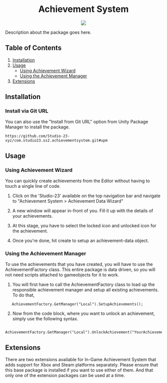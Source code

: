 <h1 align="center">Achievement System</h1>
<p align="center">
<a href="https://openupm.com/packages/com.studio23.ss2.achievementsystem/"><img src="https://img.shields.io/npm/v/com.studio23.ss2.achievementsystem?label=openupm&amp;registry_uri=https://package.openupm.com" /></a>
</p>

Description about the package goes here. 

## Table of Contents

1. [Installation](#installation)
2. [Usage](#usage)
   - [Using Achievement Wizard](#Using-Achievement-Wizard)
   - [Using the Achievement Manager](#Using-the-Achievement-Manager)
3. [Extensions](#Extensions)

## Installation

### Install via Git URL

You can also use the "Install from Git URL" option from Unity Package Manager to install the package.
```
https://github.com/Studio-23-xyz/com.studio23.ss2.achievementsystem.git#upm
```

## Usage

### Using Achievement Wizard

You can quickly create achievements from the Editor without having to touch a single line of code. 

1. Click on the 'Studio-23' available on the top navigation bar and navigate to "Achievement System > Achievement Data Wizard"

2. A new window will appear in-front of you. Fill it up with the details of your achievements. 

3. At this stage, you have to select the locked icon and unlocked icon for the achievement. 

4. Once you're done, hit create to setup an achievement-data object.

### Using the Achievement Manager

To use the achievements that you have created, you will have to use the AchievementFactory class. This entire package is data driven, so you will not need scripts attached to gameobjects for it to work. 

1. You will first have to call the AchievementFactory class to load up the responsible achievement manager and setup all existing achievements. To do that, 

```Csharp
   AchievementFactory.GetManager("Local").SetupAchievements();
```

2. Now from the code block, where you want to unlock an achievement, simply use the following syntax. 

```Csharp
   AchievementFactory.GetManager("Local").UnlockAchievement("YourAchievementNameHere");
```

## Extensions

There are two extensions available for In-Game Achievement System that adds support for Xbox and Steam platforms separately. Please ensure that this base package is installed if you want to use either of them. And that only one of the extension packages can be used at a time. 